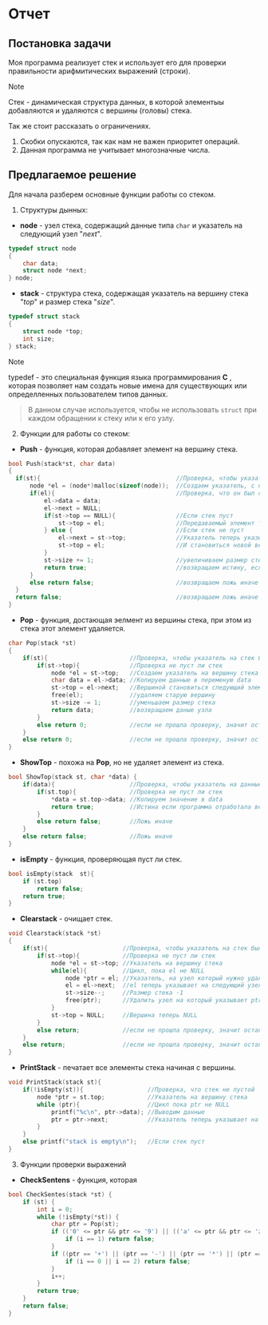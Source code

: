 # Отчет 
## Постановка задачи
Моя программа реализует стек и использует его для проверки правильности арифмитических выражений (строки). 

> [!NOTE]
> Стек - динамическая структура данных, в которой элементыы добавляются и удаляются с вершины (головы) стека.

Так же стоит рассказать о ограничениях. 
1. Скобки опускаются, так как нам не важен приоритет операций.
2. Данная программа не учитывает многозначные числа.

## Предлагаемое решение 
Для начала разберем основные функции работы со стеком.
1. Структуры дынных:
   
- **node** - узел стека, содержащий данные типа `char` и указатель на следующий узел "*next*".
```C
typedef struct node
{
	char data;
	struct node *next;
} node;
```
- **stack** - структура стека, содержащая указатель на вершину стека "*top*" и размер стека "*size*".
```C
typedef struct stack
{
	struct node *top;
	int size;
} stack;
```
>[!NOTE]
> typedef - это специальная функция языка программирования **C** , которая позволяет нам создать новые имена для существующих или определленных пользователем типов данных.

>В данном случае используется, чтобы не использовать `struct` при каждом обращении к стеку или к его узлу.

2. Функции для работы со стеком:

- **Push** - функция, которая добавляет элемент на вершину стека.
```C
bool Push(stack*st, char data) 
{
  if(st){                                      //Проверка, чтобы указатель на стек был не NULL
      node *el = (node*)malloc(sizeof(node));  //Создаем указатель, с передаваемым значением
      if(el){                                  //Проверка, что он был создан
          el->data = data;
          el->next = NULL;
          if(st->top == NULL){                 //Если стек пуст
              st->top = el;                    //Передаваемый элемент теперь вершина стека 
          } else {                             //Если стек не пуст
              el->next = st->top;              //Указатель теперь указывает на старую вершину стека
              st->top = el;                    //И становиться новой вершиной стека 
          }
          st->size += 1;                       //увеличиваем размер стека после выполнения функции
          return true;                         //возвращаем истину, если функция отработала коректно
      }
      else return false;                       //возвращаем ложь иначе
  }
  return false;                                //возвращаем ложь иначе
}
```
- **Pop** - функция, достающая эелмент из вершины стека, при этом из стека этот элемент удаляется.
```C
char Pop(stack *st)
{
    if(st){                       //Проверка, чтобы указатель на стек был не NULL
        if(st->top){              //Проверка не пуст ли стек
            node *el = st->top;   //Создаем указатель на вершину стека 
            char data = el->data; //Копируем данные в переменую data 
            st->top = el->next;   //Вершиной становиться следующий элемент
            free(el);             //удаляем старую вершину
            st->size -= 1;        //уменьшаем размер стека
            return data;          //возвращаем даные узла
        }
        else return 0;            //если не прошла проверку, значит останавливаем фукнцию
    }
    else return 0;                //если не прошла проверку, значит останавливаем фукнцию
}
```
- **ShowTop** - похожа на **Pop**, но не удаляет элемент из стека.
```C
bool ShowTop(stack st, char *data) {
    if(data){                     //Проверка, чтобы указатель на данные был не NULL
        if(st.top){               //Проверка не пуст ли стек
            *data = st.top->data; //Копируем значение в data
            return true;          //Истина если программа отработала верно
        }
        else return false;        //Ложь иначе
    }
    else return false;            //Ложь иначе
}
```
- **isEmpty** - функция, проверяющая пуст ли стек.
```C
bool isEmpty(stack  st){
	if (st.top) 
		return false;
	return true;
}
```
- **Clearstack** - очищает стек.
```C
void Clearstack(stack *st)
{
    if(st){                     //Проверка, чтобы указатель на стек был не NULL
        if(st->top){            //Проверка не пуст ли стек
            node *el = st->top; //Указатель на вершину стека
            while(el){          //Цикл, пока el не NULL 
                node *ptr = el; //Указатель, на узел который нужно удалить
                el = el->next;  //el теперь указывает на следующий узел
                st->size--;     //Размер стека -1
                free(ptr);      //Удалить узел на который указывает ptr
            }
            st->top = NULL;     //Вершина теперь NULL
        }
        else return;            //если не прошла проверку, значит останавливаем фукнцию
    }
    else return;                //если не прошла проверку, значит останавливаем фукнцию
}
```
- **PrintStack** - печатает все элементы стека начиная с вершины.
```C
void PrintStack(stack st){
    if(!isEmpty(st)){                  //Проверка, что стек не пустой
        node *ptr = st.top;            //Указатель на вершину стека 
        while (ptr){                   //Цикл пока ptr не NULL
            printf("%c\n", ptr->data); //Выводим данные 
            ptr = ptr->next;           //Указатель теперь указывает на следующий элемент
        }
    }
    else printf("stack is empty\n");   //Если стек пуст
}
```

3. Функции проверки выражений

- **CheckSentens** - функция, которая 
```C
bool CheckSentes(stack *st) {
    if (st) {
        int i = 0;
        while (!isEmpty(*st)) {
            char ptr = Pop(st);
            if (('0' <= ptr && ptr <= '9') || (('a' <= ptr && ptr <= 'z') || ('A' <= ptr && ptr <= 'Z'))) {
                if (i == 1) return false;
            }
            if ((ptr == '+') || (ptr == '-') || (ptr == '*') || (ptr == '/')) {
                if (i == 0 || i == 2) return false;
            }
            i++;
        }
        return true;
    }
    return false;
}
```
